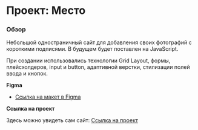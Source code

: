 # Проект: Место

### Обзор

Небольшой одностраничный сайт для добавления своих фотографий с короткими подписями. В будущем будет поставлен на JavaScript.

При создании использовались технологии Grid Layout, формы, плейсхолдеров, input и button, адаптивной верстки, стилизации полей ввода и кнопок.

**Figma**

* [Ссылка на макет в Figma](https://www.figma.com/file/2cn9N9jSkmxD84oJik7xL7/JavaScript.-Sprint-4?node-id=0%3A1)

**Ссылка на проект**

Здесь можно увидеть сам сайт: [Ссылка на проект]()
